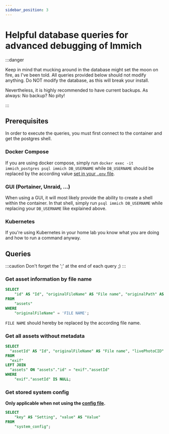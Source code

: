 ```yaml
---
sidebar_position: 3
---
```


# Helpful database queries for advanced debugging of Immich

:::danger

Keep in mind that mucking around in the database might set the moon on fire, as I've been told.
All queries provided below should not modify anything.
Do NOT modify the database, as this will break your install.

Nevertheless, it is highly recommended to have current backups.
As always: No backup? No pity!

:::

## Prerequisites

In order to execute the queries, you must first connect to the container and get the postgres shell.

### Docker Compose

If you are using docker compose, simply run `docker exec -it immich_postgres psql immich DB_USERNAME` while `DB_USERNAME`
should be replaced by the according value [set in your `.env` file](https://docs.immich.app/docs/install/environment-variables#database).

### GUI (Portainer, Unraid, ...)

When using a GUI, it will most likely provide the ability to create a shell within the container.
In that shell, simply run `psql immich DB_USERNAME` while replacing your `DB_USERNAME` like explained above.

### Kubernetes

If you're using Kubernetes in your home lab you know what you are doing and how to run a command anyway.

## Queries

:::caution
Don't forget the ';' at the end of each query ;)
:::

### Get asset information by file name

```sql
SELECT
	"id" AS "Id", "originalFileName" AS "File name", "originalPath" AS "Path"
FROM
	"assets"
WHERE
	"originalFileName" = 'FILE NAME';
```

`FILE NAME` should hereby be replaced by the according file name.

### Get all assets without metadata

```sql
SELECT
  "assetId" AS "Id", "originalFileName" AS "File name", "livePhotoCID" AS "Live photo id"
FROM
  "exif"
LEFT JOIN
  "assets" ON "assets"."id" = "exif"."assetId"
WHERE
	"exif"."assetId" IS NULL;
```

### Get stored system config

**Only applicable when not using the [config file](https://docs.immich.app/docs/install/config-file).**

```sql
SELECT
	"key" AS "Setting", "value" AS "Value"
FROM
	"system_config";
```

